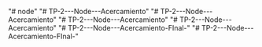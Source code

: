 "# node" 
"# TP-2---Node---Acercamiento" 
"# TP-2---Node---Acercamiento" 
"# TP-2---Node---Acercamiento" 
"# TP-2---Node---Acercamiento" 
"# TP-2---Node---Acercamiento-FInal-" 
"# TP-2---Node---Acercamiento-FInal-" 
